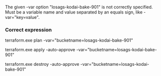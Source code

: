 The given -var option "losags-kodai-bake-901" is not correctly specified. Must be a variable name and value separated by an equals sign, like
 -var="key=value".

### Correct expression
terraform.exe plan -var="bucketname=losags-kodai-bake-901"

terraform.exe apply -auto-approve -var="bucketname=losags-kodai-bake-901"

terraform.exe destroy -auto-approve -var="bucketname=losags-kodai-bake-901"